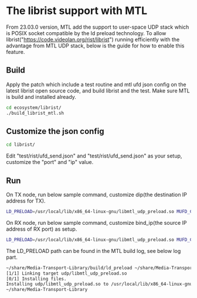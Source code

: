 # The librist support with MTL

From 23.03.0 version, MTL add the support to user-space UDP stack which is POSIX socket compatible by the ld preload technology.
To allow librist("https://code.videolan.org/rist/librist") running efficiently with the advantage from MTL UDP stack, below is the guide for how to enable this feature.

## Build

Apply the patch which include a test routine and mtl ufd json config on the latest librist open source code, and build librist and the test. Make sure MTL is build and installed already.

```bash
cd ecosystem/librist/
./build_librist_mtl.sh
```

## Customize the json config

```bash
cd librist/
```

Edit "test/rist/ufd_send.json" and "test/rist/ufd_send.json" as your setup, customize the "port" and "ip" value.

## Run

On TX node, run below sample command, customize dip(the destination IP address for TX).

```bash
LD_PRELOAD=/usr/local/lib/x86_64-linux-gnu/libmtl_udp_preload.so MUFD_CFG=test/rist/ufd_send.json ./build/test/rist/test_send --sleep_us 1 --sleep_step 3 --dip 192.168.85.80 --sessions_cnt 1
```

On RX node, run below sample command,  customize bind_ip(the source IP address of RX port) as setup.

```bash
LD_PRELOAD=/usr/local/lib/x86_64-linux-gnu/libmtl_udp_preload.so MUFD_CFG=test/rist/ufd_receive.json ./build/test/rist/test_receive --bind_ip 192.168.85.80 --sessions_cnt 1
```

The LD_PRELOAD path can be found in the MTL build log, see below log part.

```bash
~/share/Media-Transport-Library/build/ld_preload ~/share/Media-Transport-Library
[1/1] Linking target udp/libmtl_udp_preload.so
[0/1] Installing files.
Installing udp/libmtl_udp_preload.so to /usr/local/lib/x86_64-linux-gnu
~/share/Media-Transport-Library
```
